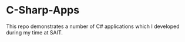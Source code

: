 # C-Sharp-Apps
This repo demonstrates a number of C# applications which I developed during my time at SAIT.
